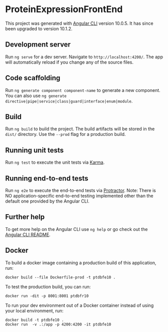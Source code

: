 # ProteinExpressionFrontEnd

This project was generated with [Angular CLI](https://github.com/angular/angular-cli) version 10.0.5.
It has since been upgraded to version 10.1.2.

## Development server

Run `ng serve` for a dev server. Navigate to `http://localhost:4200/`. The app will automatically reload if you change any of the source files.

## Code scaffolding

Run `ng generate component component-name` to generate a new component. You can also use `ng generate directive|pipe|service|class|guard|interface|enum|module`.

## Build

Run `ng build` to build the project. The build artifacts will be stored in the `dist/` directory. Use the `--prod` flag for a production build.

## Running unit tests

Run `ng test` to execute the unit tests via [Karma](https://karma-runner.github.io).

## Running end-to-end tests

Run `ng e2e` to execute the end-to-end tests via [Protractor](http://www.protractortest.org/).
Note: There is NO application-specific end-to-end testing implemented other than the default one provided by the Angular CLI.

## Further help

To get more help on the Angular CLI use `ng help` or go check out the [Angular CLI README](https://github.com/angular/angular-cli/blob/master/README.md).

## Docker

To build a docker image containing a production build of this application, run:

```
docker build --file Dockerfile-prod -t ptdbfe10 .
```

To test the production build, you can run:

```
docker run -dit -p 8001:8001 ptdbfr10
```

To run your dev environment out of a Docker container instead of using your local environment, run:

```
docker build -t ptdbfe10 .
docker run  -v .:/app -p 4200:4200 -it ptdbfe10
```
